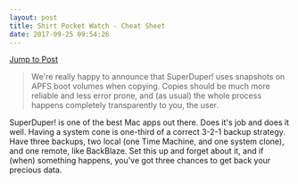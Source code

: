 ```yaml
---
layout: post
title: Shirt Pocket Watch - Cheat Sheet
date: 2017-09-25 09:54:26
---
```

[Jump to Post](http://www.shirt-pocket.com/blog/index.php/comments/cheat_sheet)

> We're really happy to announce that SuperDuper! uses snapshots on APFS boot volumes when copying. Copies should be much more reliable and less error prone, and (as usual) the whole process happens completely transparently to you, the user.


SuperDuper! is one of the best Mac apps out there. Does it's job and does it well. Having a system cone is one-third of a correct 3-2-1 backup strategy. Have three backups, two local (one Time Machine, and one system clone), and one remote, like BackBlaze. Set this up and forget about it, and if (when) something happens, you've got three chances to get back your precious data. 
